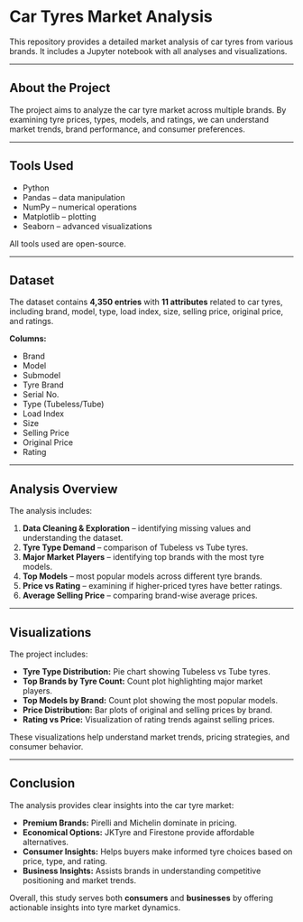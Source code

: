 # Car Tyres Market Analysis

This repository provides a detailed market analysis of car tyres from various brands. It includes a Jupyter notebook with all analyses and visualizations.

---

## About the Project

The project aims to analyze the car tyre market across multiple brands. By examining tyre prices, types, models, and ratings, we can understand market trends, brand performance, and consumer preferences.

---

## Tools Used

- Python  
- Pandas – data manipulation  
- NumPy – numerical operations  
- Matplotlib – plotting  
- Seaborn – advanced visualizations  

All tools used are open-source.

---

## Dataset

The dataset contains **4,350 entries** with **11 attributes** related to car tyres, including brand, model, type, load index, size, selling price, original price, and ratings.

**Columns:**  
- Brand  
- Model  
- Submodel  
- Tyre Brand  
- Serial No.  
- Type (Tubeless/Tube)  
- Load Index  
- Size  
- Selling Price  
- Original Price  
- Rating  

---

## Analysis Overview

The analysis includes:

1. **Data Cleaning & Exploration** – identifying missing values and understanding the dataset.  
2. **Tyre Type Demand** – comparison of Tubeless vs Tube tyres.  
3. **Major Market Players** – identifying top brands with the most tyre models.  
4. **Top Models** – most popular models across different tyre brands.  
5. **Price vs Rating** – examining if higher-priced tyres have better ratings.  
6. **Average Selling Price** – comparing brand-wise average prices.

---

## Visualizations

The project includes:

- **Tyre Type Distribution:** Pie chart showing Tubeless vs Tube tyres.  
- **Top Brands by Tyre Count:** Count plot highlighting major market players.  
- **Top Models by Brand:** Count plot showing the most popular models.  
- **Price Distribution:** Bar plots of original and selling prices by brand.  
- **Rating vs Price:** Visualization of rating trends against selling prices.

These visualizations help understand market trends, pricing strategies, and consumer behavior.

---

## Conclusion

The analysis provides clear insights into the car tyre market:

- **Premium Brands:** Pirelli and Michelin dominate in pricing.  
- **Economical Options:** JKTyre and Firestone provide affordable alternatives.  
- **Consumer Insights:** Helps buyers make informed tyre choices based on price, type, and rating.  
- **Business Insights:** Assists brands in understanding competitive positioning and market trends.

Overall, this study serves both **consumers** and **businesses** by offering actionable insights into tyre market dynamics.
